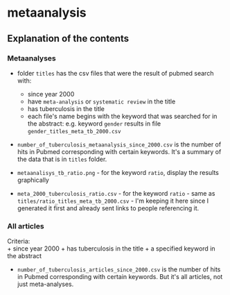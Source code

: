 # metaanalysis


## Explanation of the contents

### Metaanalyses

- folder `titles` has the csv files that were the result of pubmed search with: 
    + since year 2000
    + have `meta-analysis` or `systematic review` in the title
    + has tuberculosis in the title
    + each file's name begins with the keyword that was searched for in the abstract: e.g. keyword `gender` results in file `gender_titles_meta_tb_2000.csv` 

- `number_of_tuberculosis_metaanalysis_since_2000.csv` is the number of hits in Pubmed corresponding with certain keywords. It's a summary of the data that is in `titles` folder. 
- `metaanalisys_tb_ratio.png` - for the keyword `ratio`, display the results graphically
- `meta_2000_tuberculosis_ratio.csv` - for the keyword `ratio` - same as `titles/ratio_titles_meta_tb_2000.csv`  - I'm keeping it here since I generated it first and already sent links to people referencing it. 

### All articles 

Criteria:   
    + since year 2000
    + has tuberculosis in the title
    + a specified keyword in the abstract

- `number_of_tuberculosis_articles_since_2000.csv` is the number of hits in Pubmed corresponding with certain keywords. But it's all articles, not just meta-analyses. 
